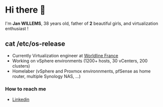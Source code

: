 # Hi there 👋

I'm __Jan WILLEMS__, 38 years old, father of **2** beautiful girls, and virtualization enthusiast !

## cat /etc/os-release

- Currently Virtualization engineer at [Worldline France](https://fr.worldline.com/fr/home.html)
- Working on vSphere environments (1200+ hosts, 30 vCenters, 200 clusters)
- Homelaber (vSphere and Proxmox environnments, pfSense as home router, multiple Synology NAS, ...)

### How to reach me

- [Linkedin](https://www.linkedin.com/in/jwille/)

<!--
**janwillemsio/janwillemsio** is a ✨ _special_ ✨ repository because its `README.md` (this file) appears on your GitHub profile.

Here are some ideas to get you started:

- 🔭 I’m currently working on ...
- 🌱 I’m currently learning ...
- 👯 I’m looking to collaborate on ...
- 🤔 I’m looking for help with ...
- 💬 Ask me about ...
- 📫 How to reach me: ...
- 😄 Pronouns: ...
- ⚡ Fun fact: ...
-->
